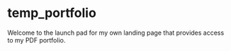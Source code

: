 # temp_portfolio
Welcome to the launch pad for my own landing page that provides access to my PDF portfolio.
